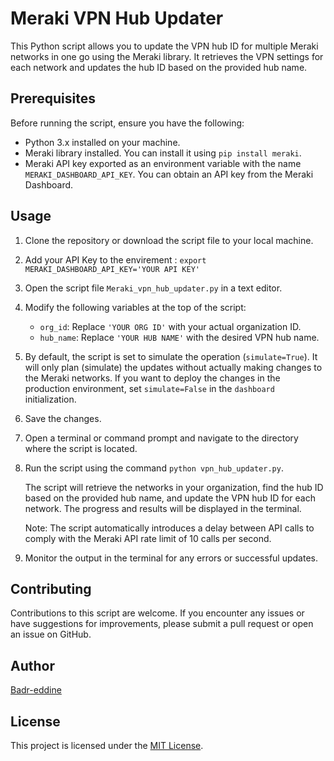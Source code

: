 # Meraki VPN Hub Updater

This Python script allows you to update the VPN hub ID for multiple Meraki networks in one go using the Meraki library. It retrieves the VPN settings for each network and updates the hub ID based on the provided hub name.

## Prerequisites

Before running the script, ensure you have the following:

- Python 3.x installed on your machine.
- Meraki library installed. You can install it using `pip install meraki`.
- Meraki API key exported as an environment variable with the name `MERAKI_DASHBOARD_API_KEY`. You can obtain an API key from the Meraki Dashboard.

## Usage

1. Clone the repository or download the script file to your local machine.

2. Add your API Key to the envirement : `export MERAKI_DASHBOARD_API_KEY='YOUR API KEY'`

3. Open the script file `Meraki_vpn_hub_updater.py` in a text editor.

4. Modify the following variables at the top of the script:

   - `org_id`: Replace `'YOUR ORG ID'` with your actual organization ID.
   - `hub_name`: Replace `'YOUR HUB NAME'` with the desired VPN hub name.

5. By default, the script is set to simulate the operation (`simulate=True`). It will only plan (simulate) the updates without actually making changes to the Meraki networks. If you want to deploy the changes in the production environment, set `simulate=False` in the `dashboard` initialization.

6. Save the changes.

7. Open a terminal or command prompt and navigate to the directory where the script is located.

8. Run the script using the command `python vpn_hub_updater.py`.

   The script will retrieve the networks in your organization, find the hub ID based on the provided hub name, and update the VPN hub ID for each network. The progress and results will be displayed in the terminal.

   Note: The script automatically introduces a delay between API calls to comply with the Meraki API rate limit of 10 calls per second.

9. Monitor the output in the terminal for any errors or successful updates.

## Contributing

Contributions to this script are welcome. If you encounter any issues or have suggestions for improvements, please submit a pull request or open an issue on GitHub.

## Author

[Badr-eddine](https://www.linkedin.com/in/badreddine-aharchi)

## License

This project is licensed under the [MIT License](LICENSE).
